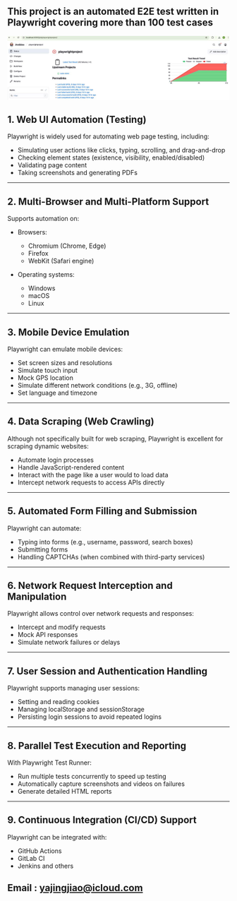 
## This project is an automated E2E test written in Playwright covering more than 100 test cases

![CI/CD for Jenkins with playwright automation testing ](image/jenkinsshot.jpg)


##  1. Web UI Automation (Testing)
Playwright is widely used for automating web page testing, including:

- Simulating user actions like clicks, typing, scrolling, and drag-and-drop
- Checking element states (existence, visibility, enabled/disabled)
- Validating page content
- Taking screenshots and generating PDFs

---

##  2. Multi-Browser and Multi-Platform Support
Supports automation on:

- Browsers:
  - Chromium (Chrome, Edge)
  - Firefox
  - WebKit (Safari engine)

- Operating systems:
  - Windows
  - macOS
  - Linux

---

##  3. Mobile Device Emulation
Playwright can emulate mobile devices:

- Set screen sizes and resolutions
- Simulate touch input
- Mock GPS location
- Simulate different network conditions (e.g., 3G, offline)
- Set language and timezone

---

##  4. Data Scraping (Web Crawling)
Although not specifically built for web scraping, Playwright is excellent for scraping dynamic websites:

- Automate login processes
- Handle JavaScript-rendered content
- Interact with the page like a user would to load data
- Intercept network requests to access APIs directly

---

##  5. Automated Form Filling and Submission
Playwright can automate:

- Typing into forms (e.g., username, password, search boxes)
- Submitting forms
- Handling CAPTCHAs (when combined with third-party services)

---

##  6. Network Request Interception and Manipulation
Playwright allows control over network requests and responses:

- Intercept and modify requests
- Mock API responses
- Simulate network failures or delays

---

##  7. User Session and Authentication Handling
Playwright supports managing user sessions:

- Setting and reading cookies
- Managing localStorage and sessionStorage
- Persisting login sessions to avoid repeated logins

---

##  8. Parallel Test Execution and Reporting
With Playwright Test Runner:

- Run multiple tests concurrently to speed up testing
- Automatically capture screenshots and videos on failures
- Generate detailed HTML reports

---

##  9. Continuous Integration (CI/CD) Support
Playwright can be integrated with:

- GitHub Actions
- GitLab CI
- Jenkins and others

##  Email : yajingjiao@icloud.com
